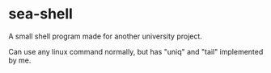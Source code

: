 # sea-shell
A small shell program made for another university project.

Can use any linux command normally, but has "uniq" and "tail" implemented by me.
